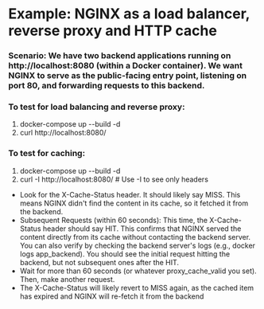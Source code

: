 # Example: NGINX as a load balancer, reverse proxy and HTTP cache

### Scenario: We have two backend applications running on http://localhost:8080 (within a Docker container). We want NGINX to serve as the public-facing entry point, listening on port 80, and forwarding requests to this backend.

### To test for load balancing and reverse proxy:
1. docker-compose up --build -d
2. curl http://localhost:8080/

### To test for caching:
1. docker-compose up --build -d
2. curl -I http://localhost:8080/ # Use -I to see only headers

- Look for the X-Cache-Status header. It should likely say MISS. This means NGINX didn't find the content in its cache, so it fetched it from the backend.
- Subsequent Requests (within 60 seconds): This time, the X-Cache-Status header should say HIT. This confirms that NGINX served the content directly from its cache without contacting the backend server. You can also verify by checking the backend server's logs (e.g., docker logs app_backend). You should see the initial request hitting the backend, but not subsequent ones after the HIT.
- Wait for more than 60 seconds (or whatever proxy_cache_valid you set). Then, make another request.
- The X-Cache-Status will likely revert to MISS again, as the cached item has expired and NGINX will re-fetch it from the backend
